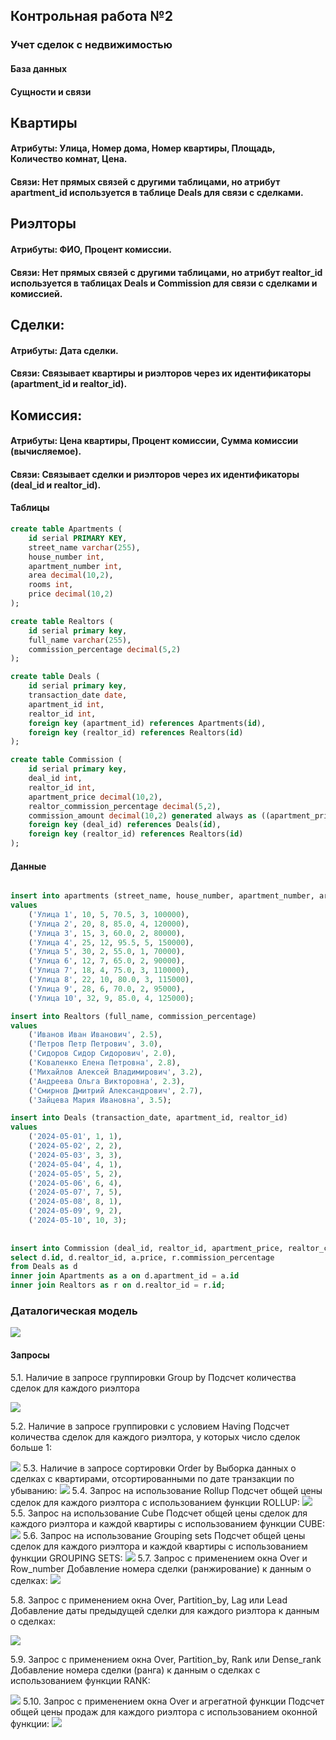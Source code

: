 ## Контрольная работа №2

### Учет сделок с недвижимостью

#### База данных

#### Сущности и связи 
## Квартиры

#### Атрибуты: Улица, Номер дома, Номер квартиры, Площадь, Количество комнат, Цена.
#### Связи: Нет прямых связей с другими таблицами, но атрибут apartment_id используется в таблице Deals для связи с сделками.
## Риэлторы

#### Атрибуты: ФИО, Процент комиссии.
#### Связи: Нет прямых связей с другими таблицами, но атрибут realtor_id используется в таблицах Deals и Commission для связи с сделками и комиссией.
## Сделки:

#### Атрибуты: Дата сделки.
#### Связи: Связывает квартиры и риэлторов через их идентификаторы (apartment_id и realtor_id).
## Комиссия:

#### Атрибуты: Цена квартиры, Процент комиссии, Сумма комиссии (вычисляемое).
#### Связи: Связывает сделки и риэлторов через их идентификаторы (deal_id и realtor_id).

#### Таблицы 

```sql
create table Apartments (
    id serial PRIMARY KEY,
    street_name varchar(255),
    house_number int,
    apartment_number int,
    area decimal(10,2),
    rooms int,
    price decimal(10,2)
);

create table Realtors (
    id serial primary key,
    full_name varchar(255),
    commission_percentage decimal(5,2)
);

create table Deals (
    id serial primary key,
    transaction_date date,
    apartment_id int,
    realtor_id int,
    foreign key (apartment_id) references Apartments(id),
    foreign key (realtor_id) references Realtors(id)
);

create table Commission (
    id serial primary key,
    deal_id int,
    realtor_id int,
    apartment_price decimal(10,2),
    realtor_commission_percentage decimal(5,2),
    commission_amount decimal(10,2) generated always as ((apartment_price * realtor_commission_percentage) / 100) stored,
    foreign key (deal_id) references Deals(id),
    foreign key (realtor_id) references Realtors(id)
);
```

#### Данные 
```sql

insert into apartments (street_name, house_number, apartment_number, area, rooms, price)
values 
    ('Улица 1', 10, 5, 70.5, 3, 100000),
    ('Улица 2', 20, 8, 85.0, 4, 120000),
    ('Улица 3', 15, 3, 60.0, 2, 80000),
    ('Улица 4', 25, 12, 95.5, 5, 150000),
    ('Улица 5', 30, 2, 55.0, 1, 70000),
    ('Улица 6', 12, 7, 65.0, 2, 90000),
    ('Улица 7', 18, 4, 75.0, 3, 110000),
    ('Улица 8', 22, 10, 80.0, 3, 115000),
    ('Улица 9', 28, 6, 70.0, 2, 95000),
    ('Улица 10', 32, 9, 85.0, 4, 125000);

insert into Realtors (full_name, commission_percentage)
values 
    ('Иванов Иван Иванович', 2.5),
    ('Петров Петр Петрович', 3.0),
    ('Сидоров Сидор Сидорович', 2.0),
    ('Коваленко Елена Петровна', 2.8),
    ('Михайлов Алексей Владимирович', 3.2),
    ('Андреева Ольга Викторовна', 2.3),
    ('Смирнов Дмитрий Александрович', 2.7),
    ('Зайцева Мария Ивановна', 3.5);

insert into Deals (transaction_date, apartment_id, realtor_id)
values 
    ('2024-05-01', 1, 1),
    ('2024-05-02', 2, 2),
    ('2024-05-03', 3, 3),
    ('2024-05-04', 4, 1),
    ('2024-05-05', 5, 2),
    ('2024-05-06', 6, 4),
    ('2024-05-07', 7, 5),
    ('2024-05-08', 8, 1),
    ('2024-05-09', 9, 2),
    ('2024-05-10', 10, 3);
    
   
insert into Commission (deal_id, realtor_id, apartment_price, realtor_commission_percentage)
select d.id, d.realtor_id, a.price, r.commission_percentage
from Deals as d
inner join Apartments as a on d.apartment_id = a.id
inner join Realtors as r on d.realtor_id = r.id;

```
### Даталогическая модель

<img src="images/1.png"/>


#### Запросы
5.1.	Наличие в запросе группировки Group by
Подсчет количества сделок для каждого риэлтора


<img src="images/z1.png">

5.2.	Наличие в запросе группировки с условием Having
Подсчет количества сделок для каждого риэлтора, у которых число сделок больше 1:

<img src="images/z2.png">
5.3.	Наличие в запросе сортировки Order by
Выборка данных о сделках с квартирами, отсортированными по дате транзакции по убыванию:

<img src="images/z3.png">
5.4.	Запрос на использование Rollup
Подсчет общей цены сделок для каждого риэлтора с использованием функции ROLLUP:

<img src="images/z4.png">
5.5.	Запрос на использование Cube
Подсчет общей цены сделок для каждого риэлтора и каждой квартиры с использованием функции CUBE:

<img src="images/z5.png">
5.6.	Запрос на использование Grouping sets
Подсчет общей цены сделок для каждого риэлтора и каждой квартиры с использованием функции GROUPING SETS:

<img src="images/z6.png">
5.7.	Запрос с применением окна Over и Row_number
Добавление номера сделки (ранжирование) к данным о сделках:

<img src="images/z7.png">

5.8.	Запрос с применением окна Over, Partition_by, Lag или Lead
Добавление даты предыдущей сделки для каждого риэлтора к данным о сделках:


<img src="images/z8.png">

5.9.	Запрос с применением окна Over, Partition_by, Rank или Dense_rank
Добавление номера сделки (ранга) к данным о сделках с использованием функции RANK:


<img src="images/z9.png">
5.10.	Запрос с применением окна Over и агрегатной функции
Подсчет общей цены продаж для каждого риэлтора с использованием оконной функции:


<img src="images/z10.png">






